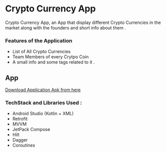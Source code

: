 
# Crypto Currency App

Crypto Currency App, an App that display different Crypto Currencies in the market along with the founders and short info about them .


### Features of the Application

* List of All Crypto Currencies
* Team Members of every Crytpo Coin
* A small info and some tags related to it .


## App

[Download Application Apk from here](https://drive.google.com/drive/u/0/folders/1Y3_H9DHplN7iRJheM_niGfODk8vWAq-R)

### TechStack and Libraries Used :

* Android Studio (Kotlin + XML)
* Retrofit
* MVVM
* JetPack Compose
* Hilt
* Dagger
* Coroutines
    
    
